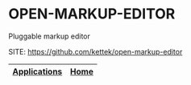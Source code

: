# OPEN-MARKUP-EDITOR
 
 Pluggable markup editor
 
 SITE: https://github.com/kettek/open-markup-editor

 | [Applications](https://portable-linux-apps.github.io/apps.html) | [Home](https://portable-linux-apps.github.io)
 | --- | --- |
